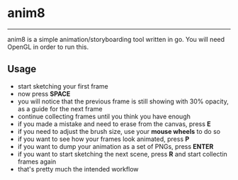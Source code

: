# anim8
---
anim8 is a simple animation/storyboarding tool written in go. You will need OpenGL in order to run this.

## Usage
- start sketching your first frame
- now press **SPACE**
- you will notice that the previous frame is still showing with 30% opacity, as a guide for the next frame
- continue collecting frames until you think you have enough
- if you made a mistake and need to erase from the canvas, press **E**
- if you need to adjust the brush size, use your **mouse wheels** to do so
- if you want to see how your frames look animated, press **P**
- if you want to dump your animation as a set of PNGs, press **ENTER**
- if you want to start sketching the next scene, press **R** and start collectin frames again
- that's pretty much the intended workflow
